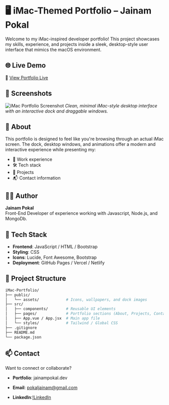 # 🖥️ iMac-Themed Portfolio – Jainam Pokal

Welcome to my iMac-inspired developer portfolio! This project showcases my skills, experience, and projects inside a sleek, desktop-style user interface that mimics the macOS environment.

## 🌐 Live Demo

🔗 [View Portfolio Live](my-portfolio-59cf65.netlify.app)  

## 📸 Screenshots

![iMac Portfolio Screenshot](https://github.com/user-attachments/assets/ebe4ab03-7096-4061-abd2-afbd5aab3cc8) 
*Clean, minimal iMac-style desktop interface with an interactive dock and draggable windows.*

## 📌 About

This portfolio is designed to feel like you're browsing through an actual iMac screen. The dock, desktop windows, and animations offer a modern and interactive experience while presenting my:

- 💼 Work experience  
- 🛠️ Tech stack  
- 🚀 Projects  
- 📬 Contact information

## 👨‍💻 Author

**Jainam Pokal**  
Front-End Developer of experience working with Javascript, Node.js, and MongoDb.

## 🧰 Tech Stack

- **Frontend**: JavaScript / HTML / Bootstrap  
- **Styling**: CSS   
- **Icons**: Lucide, Font Awesome, Bootstrap  
- **Deployment**: GitHub Pages / Vercel / Netlify

## 📂 Project Structure

```bash
iMac-Portfolio/
├── public/
│   └── assets/            # Icons, wallpapers, and dock images
├── src/
│   ├── components/        # Reusable UI elements
│   ├── pages/             # Portfolio sections (About, Projects, Contact)
│   ├── App.vue / App.jsx  # Main app file
│   └── styles/            # Tailwind / Global CSS
├── .gitignore
├── README.md
└── package.json
```

## 📫 Contact
Want to connect or collaborate?

- **Portfolio**: jainampokal.dev

- **Email**: pokaljainam@gmail.com

- **LinkedIn**:[!LinkedIn](https://www.linkedin.com/in/jainam-pokal-484413243/)

